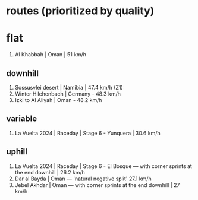 # routes (prioritized by quality)
# flat
1. Al Khabbah | Oman | 51 km/h

## downhill
1. Sossusvlei desert | Namibia | 47.4 km/h (Z1)
2. Winter Hilchenbach | Germany - 48.3 km/h
3. Izki to Al Aliyah | Oman - 48.2 km/h

## variable
1. La Vuelta 2024 | Raceday | Stage 6 - Yunquera | 30.6 km/h

## uphill
1. La Vuelta 2024 | Raceday | Stage 6 - El Bosque ― with corner sprints at the end downhill | 26.2 km/h
2. Dar al Bayda | Oman ― 'natural negative split' 27.1 km/h
3. Jebel Akhdar | Oman ― with corner sprints at the end downhill | 27 km/h